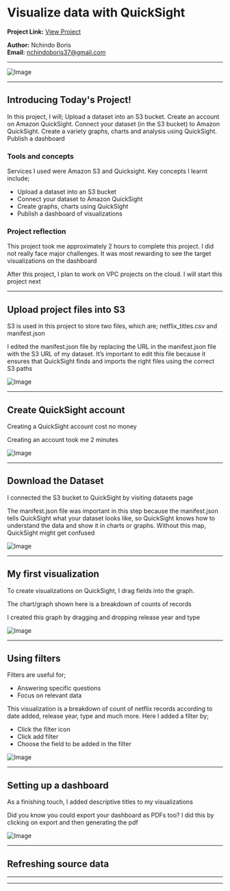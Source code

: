# Visualize data with QuickSight

**Project Link:** [View Project](http://learn.nextwork.org/projects/aws-analytics-quicksight)

**Author:** Nchindo Boris  
**Email:** nchindoboris37@gmail.com

---

![Image](http://learn.nextwork.org/soothed_rose_serene_peach/uploads/aws-analytics-quicksight_6c7f7ef0)

---

## Introducing Today's Project!

In this project, I will;
Upload a dataset into an S3 bucket.
Create an account on Amazon QuickSight.
Connect your dataset (in the S3 bucket) to Amazon QuickSight.
Create a variety graphs, charts and analysis using QuickSight.
Publish a dashboard 


### Tools and concepts

Services I used were Amazon S3 and Quicksight. Key concepts I learnt include;
- Upload a dataset into an S3 bucket
- Connect your dataset to Amazon QuickSight
- Create graphs, charts using QuickSight
- Publish a dashboard of visualizations

### Project reflection

This project took me approximately 2 hours to complete this project. I did not really face major challenges. It was most rewarding to see the target visualizations on the dashboard

After this project, I plan to work on VPC projects on the cloud. I will start this project next

---

## Upload project files into S3

S3 is used in this project to store two files, which are; netflix_titles.csv and manifest.json

I edited the manifest.json file by replacing the URL in the manifest.json file with the S3 URL of my dataset. It’s important to edit this file because it ensures that QuickSight finds and imports the right files using the correct S3 paths

![Image](http://learn.nextwork.org/soothed_rose_serene_peach/uploads/aws-analytics-quicksight_3c3cd85a)

---

## Create QuickSight account

Creating a QuickSight account cost no money

Creating an account took me 2 minutes

![Image](http://learn.nextwork.org/soothed_rose_serene_peach/uploads/aws-analytics-quicksight_f4ab4214)

---

## Download the Dataset

I connected the S3 bucket to QuickSight by visiting datasets page

The manifest.json file was important in this step because the manifest.json tells QuickSight what your dataset looks like, so QuickSight knows how to understand the data and show it in charts or graphs. Without this map, QuickSight might get confused

![Image](http://learn.nextwork.org/soothed_rose_serene_peach/uploads/aws-analytics-quicksight_6f874996)

---

## My first visualization

To create visualizations on QuickSight, I drag fields into the graph. 

The chart/graph shown here is a breakdown of counts of records

I created this graph by dragging and dropping release year and type

![Image](http://learn.nextwork.org/soothed_rose_serene_peach/uploads/aws-analytics-quicksight_aff3aad7)

---

## Using filters

Filters are useful for;
- Answering specific questions
- Focus on relevant data

This visualization is a breakdown of count of netflix records according to date added, release year, type and much more. Here I added a filter by;
- Click the filter icon
- Click add filter
- Choose the field to be added in the filter

![Image](http://learn.nextwork.org/soothed_rose_serene_peach/uploads/aws-analytics-quicksight_c32248c5)

---

## Setting up a dashboard

As a finishing touch, I added descriptive titles to my visualizations

Did you know you could export your dashboard as PDFs too? I did this by clicking on export and then generating the pdf

![Image](http://learn.nextwork.org/soothed_rose_serene_peach/uploads/aws-analytics-quicksight_6c7f7ef0)

---

## Refreshing source data

---

---
